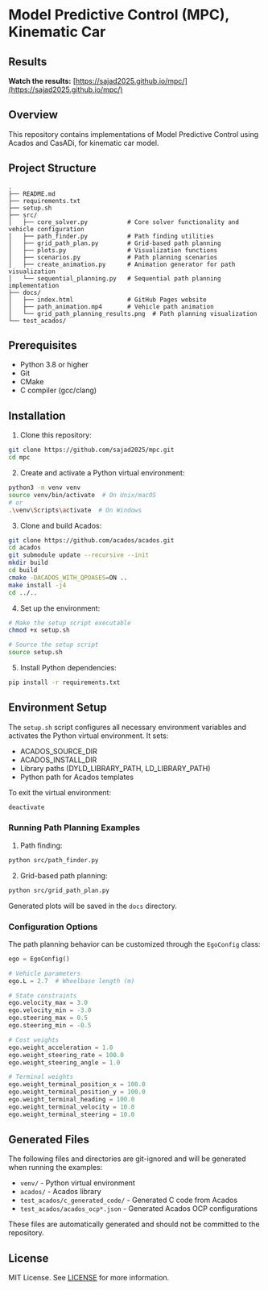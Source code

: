 # Model Predictive Control (MPC), Kinematic Car

## Results

**Watch the results:** [https://sajad2025.github.io/mpc/](https://sajad2025.github.io/mpc/)

## Overview

This repository contains implementations of Model Predictive Control using Acados and CasADi, for kinematic car model.

## Project Structure

```
.
├── README.md
├── requirements.txt
├── setup.sh
├── src/
│   ├── core_solver.py           # Core solver functionality and vehicle configuration
│   ├── path_finder.py           # Path finding utilities
│   ├── grid_path_plan.py        # Grid-based path planning
│   ├── plots.py                 # Visualization functions
│   ├── scenarios.py             # Path planning scenarios
│   ├── create_animation.py      # Animation generator for path visualization
│   └── sequential_planning.py   # Sequential path planning implementation
├── docs/
│   ├── index.html               # GitHub Pages website
│   ├── path_animation.mp4       # Vehicle path animation
│   └── grid_path_planning_results.png  # Path planning visualization
└── test_acados/
```

## Prerequisites

- Python 3.8 or higher
- Git
- CMake
- C compiler (gcc/clang)

## Installation

1. Clone this repository:
```bash
git clone https://github.com/sajad2025/mpc.git
cd mpc
```

2. Create and activate a Python virtual environment:
```bash
python3 -m venv venv
source venv/bin/activate  # On Unix/macOS
# or
.\venv\Scripts\activate  # On Windows
```

3. Clone and build Acados:
```bash
git clone https://github.com/acados/acados.git
cd acados
git submodule update --recursive --init
mkdir build
cd build
cmake -DACADOS_WITH_QPOASES=ON ..
make install -j4
cd ../..
```

4. Set up the environment:
```bash
# Make the setup script executable
chmod +x setup.sh

# Source the setup script
source setup.sh
```

5. Install Python dependencies:
```bash
pip install -r requirements.txt
```

## Environment Setup

The `setup.sh` script configures all necessary environment variables and activates the Python virtual environment. It sets:
- ACADOS_SOURCE_DIR
- ACADOS_INSTALL_DIR
- Library paths (DYLD_LIBRARY_PATH, LD_LIBRARY_PATH)
- Python path for Acados templates

To exit the virtual environment:
```bash
deactivate
```

### Running Path Planning Examples

1. Path finding:
```bash
python src/path_finder.py
```

2. Grid-based path planning:
```bash
python src/grid_path_plan.py
```

Generated plots will be saved in the `docs` directory. 

### Configuration Options

The path planning behavior can be customized through the `EgoConfig` class:

```python
ego = EgoConfig()

# Vehicle parameters
ego.L = 2.7  # Wheelbase length (m)

# State constraints
ego.velocity_max = 3.0
ego.velocity_min = -3.0
ego.steering_max = 0.5
ego.steering_min = -0.5

# Cost weights
ego.weight_acceleration = 1.0
ego.weight_steering_rate = 100.0
ego.weight_steering_angle = 1.0

# Terminal weights
ego.weight_terminal_position_x = 100.0
ego.weight_terminal_position_y = 100.0
ego.weight_terminal_heading = 100.0
ego.weight_terminal_velocity = 10.0
ego.weight_terminal_steering = 10.0
```

## Generated Files

The following files and directories are git-ignored and will be generated when running the examples:
- `venv/` - Python virtual environment
- `acados/` - Acados library
- `test_acados/c_generated_code/` - Generated C code from Acados
- `test_acados/acados_ocp*.json` - Generated Acados OCP configurations

These files are automatically generated and should not be committed to the repository.


## License

MIT License. See [LICENSE](LICENSE) for more information.

